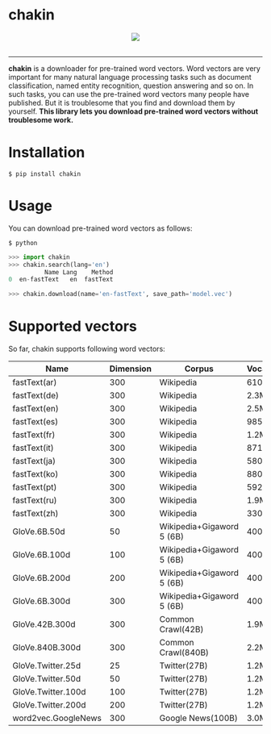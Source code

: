 # chakin
<div align="center">
  <img src="https://github.com/chakki-works/chakin/blob/master/docs/top.jpg?raw=true"><br><br>
</div>

-----------------

**chakin** is a downloader for pre-trained word vectors.
Word vectors are very important for many natural language processing tasks such as document classification, 
named entity recognition, question answering and so on. 
In such tasks, you can use the pre-trained word vectors  many people have published.
But it is troublesome that you find and download them by yourself. 
**This library lets you download pre-trained word vectors without troublesome work.**


# Installation

```shell
$ pip install chakin
```

# Usage
You can download pre-trained word vectors as follows:

```shell
$ python
```

```python
>>> import chakin
>>> chakin.search(lang='en')
          Name Lang    Method
0  en-fastText   en  fastText

>>> chakin.download(name='en-fastText', save_path='model.vec')
```

# Supported vectors
So far, chakin supports following word vectors:

| Name                | Dimension | Corpus                    | VocabularySize | Method   | Language   | Author   | URL                                                                         | 
|---------------------|-----------|---------------------------|----------------|----------|------------|----------|-----------------------------------------------------------------------------| 
| fastText(ar)        | 300       | Wikipedia                 | 610K           | fastText | Arabic     | Facebook | [link](https://s3-us-west-1.amazonaws.com/fasttext-vectors/wiki.ar.vec)             | 
| fastText(de)        | 300       | Wikipedia                 | 2.3M           | fastText | German     | Facebook | [link](https://s3-us-west-1.amazonaws.com/fasttext-vectors/wiki.de.vec)             | 
| fastText(en)        | 300       | Wikipedia                 | 2.5M           | fastText | English    | Facebook | [link](https://s3-us-west-1.amazonaws.com/fasttext-vectors/wiki.en.vec)             | 
| fastText(es)        | 300       | Wikipedia                 | 985K           | fastText | Spanish    | Facebook | [link](https://s3-us-west-1.amazonaws.com/fasttext-vectors/wiki.es.vec)             | 
| fastText(fr)        | 300       | Wikipedia                 | 1.2M           | fastText | French     | Facebook | [link](https://s3-us-west-1.amazonaws.com/fasttext-vectors/wiki.fr.vec)             | 
| fastText(it)        | 300       | Wikipedia                 | 871K           | fastText | Italian    | Facebook | [link](https://s3-us-west-1.amazonaws.com/fasttext-vectors/wiki.it.vec)             | 
| fastText(ja)        | 300       | Wikipedia                 | 580K           | fastText | Japanese   | Facebook | [link](https://s3-us-west-1.amazonaws.com/fasttext-vectors/wiki.ja.vec)             | 
| fastText(ko)        | 300       | Wikipedia                 | 880K           | fastText | Korean     | Facebook | [link](https://s3-us-west-1.amazonaws.com/fasttext-vectors/wiki.ko.vec)             | 
| fastText(pt)        | 300       | Wikipedia                 | 592K           | fastText | Portuguese | Facebook | [link](https://s3-us-west-1.amazonaws.com/fasttext-vectors/wiki.pt.vec)             | 
| fastText(ru)        | 300       | Wikipedia                 | 1.9M           | fastText | Russian    | Facebook | [link](https://s3-us-west-1.amazonaws.com/fasttext-vectors/wiki.ru.vec)             | 
| fastText(zh)        | 300       | Wikipedia                 | 330K           | fastText | Chinese    | Facebook | [link](https://s3-us-west-1.amazonaws.com/fasttext-vectors/wiki.zh.vec)             | 
| GloVe.6B.50d        | 50        | Wikipedia+Gigaword 5 (6B) | 400K           | GloVe    | English    | Stanford | [link](http://nlp.stanford.edu/data/glove.6B.zip)                                   | 
| GloVe.6B.100d       | 100       | Wikipedia+Gigaword 5 (6B) | 400K           | GloVe    | English    | Stanford | [link](http://nlp.stanford.edu/data/glove.6B.zip)                                   | 
| GloVe.6B.200d       | 200       | Wikipedia+Gigaword 5 (6B) | 400K           | GloVe    | English    | Stanford | [link](http://nlp.stanford.edu/data/glove.6B.zip)                                   | 
| GloVe.6B.300d       | 300       | Wikipedia+Gigaword 5 (6B) | 400K           | GloVe    | English    | Stanford | [link](http://nlp.stanford.edu/data/glove.6B.zip)                                   | 
| GloVe.42B.300d      | 300       | Common Crawl(42B)         | 1.9M           | GloVe    | English    | Stanford | [link](http://nlp.stanford.edu/data/glove.42B.300d.zip)                             | 
| GloVe.840B.300d     | 300       | Common Crawl(840B)        | 2.2M           | GloVe    | English    | Stanford | [link](http://nlp.stanford.edu/data/glove.840B.300d.zip)                            | 
| GloVe.Twitter.25d   | 25        | Twitter(27B)              | 1.2M           | GloVe    | English    | Stanford | [link](http://nlp.stanford.edu/data/glove.twitter.27B.zip)                          | 
| GloVe.Twitter.50d   | 50        | Twitter(27B)              | 1.2M           | GloVe    | English    | Stanford | [link](http://nlp.stanford.edu/data/glove.twitter.27B.zip)                          | 
| GloVe.Twitter.100d  | 100       | Twitter(27B)              | 1.2M           | GloVe    | English    | Stanford | [link](http://nlp.stanford.edu/data/glove.twitter.27B.zip)                          | 
| GloVe.Twitter.200d  | 200       | Twitter(27B)              | 1.2M           | GloVe    | English    | Stanford | [link](http://nlp.stanford.edu/data/glove.twitter.27B.zip)                          | 
| word2vec.GoogleNews | 300       | Google News(100B)         | 3.0M           | word2vec | English    | Google   | [link](https://s3.amazonaws.com/mordecai-geo/GoogleNews-vectors-negative300.bin.gz) | 